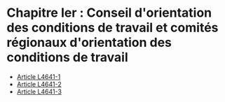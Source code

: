 # Chapitre Ier : Conseil d'orientation des conditions de travail et comités régionaux d'orientation des conditions de travail

* [Article L4641-1](./LEGIARTI000031073349.md)
* [Article L4641-2](./LEGIARTI000031073356.md)
* [Article L4641-3](./LEGIARTI000031073363.md)
